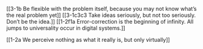 [[3-1b Be flexible with the problem itself, because you may not know what’s the real problem yet]]
[[3-1c3c3 Take ideas seriously, but not too seriously. Don’t be the idea.]]
[[1-2f1a Error-correction is the beginning of infinity. All jumps to universality occur in digital systems.]]

[[1-2a We perceive nothing as what it really is, but only virtually]]
